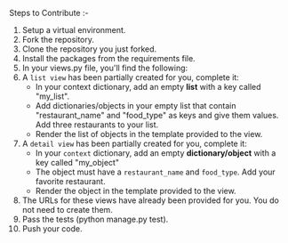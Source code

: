  Steps to Contribute :-
 
1. Setup a virtual environment.
2. Fork the repository.
3. Clone the repository you just forked.
4. Install the packages from the requirements file.
5. In your views.py file, you'll find the following:
6. A `list view` has been partially created for you, complete it:
    * In your context dictionary, add an empty **list** with a key called "my_list".
    * Add dictionaries/objects in your empty list that contain "restaurant_name" and "food_type" as keys and give them values. Add three restaurants to your list.
    * Render the list of objects in the template provided to the view.
7. A `detail view` has been partially created for you, complete it:
    * In your `context` dictionary, add an empty **dictionary/object** with a key called "my_object"
    * The object must have a `restaurant_name` and `food_type`. Add your favorite restaurant.
    * Render the object in the template provided to the view.
8. The URLs for these views have already been provided for you. You do not need to create them.
9. Pass the tests (python manage.py test).
10. Push your code.
